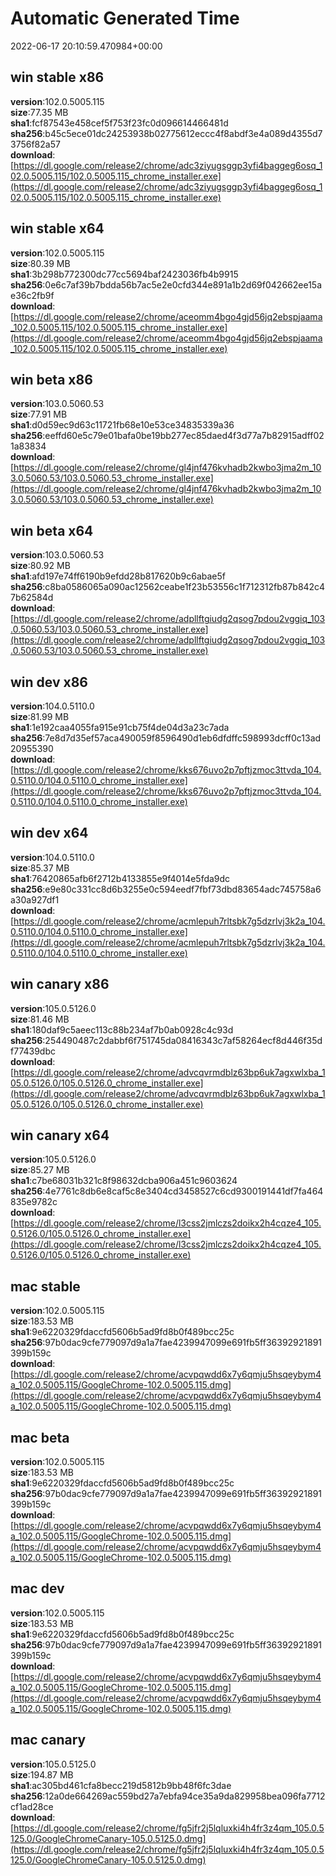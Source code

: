 # Automatic Generated Time
2022-06-17 20:10:59.470984+00:00

## win stable x86
**version**:102.0.5005.115  
**size**:77.35 MB  
**sha1**:fcf87543e458cef5f753f23fc0d096614466481d  
**sha256**:b45c5ece01dc24253938b02775612eccc4f8abdf3e4a089d4355d73756f82a57  
**download**:[https://dl.google.com/release2/chrome/adc3ziyugsggp3yfi4baggeg6osq_102.0.5005.115/102.0.5005.115_chrome_installer.exe](https://dl.google.com/release2/chrome/adc3ziyugsggp3yfi4baggeg6osq_102.0.5005.115/102.0.5005.115_chrome_installer.exe)  

## win stable x64
**version**:102.0.5005.115  
**size**:80.39 MB  
**sha1**:3b298b772300dc77cc5694baf2423036fb4b9915  
**sha256**:0e6c7af39b7bdda56b7ac5e2e0cfd344e891a1b2d69f042662ee15ae36c2fb9f  
**download**:[https://dl.google.com/release2/chrome/aceomm4bgo4gjd56jq2ebspjaama_102.0.5005.115/102.0.5005.115_chrome_installer.exe](https://dl.google.com/release2/chrome/aceomm4bgo4gjd56jq2ebspjaama_102.0.5005.115/102.0.5005.115_chrome_installer.exe)  

## win beta x86
**version**:103.0.5060.53  
**size**:77.91 MB  
**sha1**:d0d59ec9d63c11721fb68e10e53ce34835339a36  
**sha256**:eeffd60e5c79e01bafa0be19bb277ec85daed4f3d77a7b82915adff021a83834  
**download**:[https://dl.google.com/release2/chrome/gl4jnf476kvhadb2kwbo3jma2m_103.0.5060.53/103.0.5060.53_chrome_installer.exe](https://dl.google.com/release2/chrome/gl4jnf476kvhadb2kwbo3jma2m_103.0.5060.53/103.0.5060.53_chrome_installer.exe)  

## win beta x64
**version**:103.0.5060.53  
**size**:80.92 MB  
**sha1**:afd197e74ff6190b9efdd28b817620b9c6abae5f  
**sha256**:c8ba0586065a090ac12562ceabe1f23b53556c1f712312fb87b842c47b62584d  
**download**:[https://dl.google.com/release2/chrome/adpllftgiudg2qsog7pdou2vggiq_103.0.5060.53/103.0.5060.53_chrome_installer.exe](https://dl.google.com/release2/chrome/adpllftgiudg2qsog7pdou2vggiq_103.0.5060.53/103.0.5060.53_chrome_installer.exe)  

## win dev x86
**version**:104.0.5110.0  
**size**:81.99 MB  
**sha1**:1e192caa4055fa915e91cb75f4de04d3a23c7ada  
**sha256**:7e8d7d35ef57aca490059f8596490d1eb6dfdffc598993dcff0c13ad20955390  
**download**:[https://dl.google.com/release2/chrome/kks676uvo2p7pftjzmoc3ttvda_104.0.5110.0/104.0.5110.0_chrome_installer.exe](https://dl.google.com/release2/chrome/kks676uvo2p7pftjzmoc3ttvda_104.0.5110.0/104.0.5110.0_chrome_installer.exe)  

## win dev x64
**version**:104.0.5110.0  
**size**:85.37 MB  
**sha1**:76420865afb6f2712b4133855e9f4014e5fda9dc  
**sha256**:e9e80c331cc8d6b3255e0c594eedf7fbf73dbd83654adc745758a6a30a927df1  
**download**:[https://dl.google.com/release2/chrome/acmlepuh7rltsbk7g5dzrlvj3k2a_104.0.5110.0/104.0.5110.0_chrome_installer.exe](https://dl.google.com/release2/chrome/acmlepuh7rltsbk7g5dzrlvj3k2a_104.0.5110.0/104.0.5110.0_chrome_installer.exe)  

## win canary x86
**version**:105.0.5126.0  
**size**:81.46 MB  
**sha1**:180daf9c5aeec113c88b234af7b0ab0928c4c93d  
**sha256**:254490487c2dabbf6f751745da08416343c7af58264ecf8d446f35df77439dbc  
**download**:[https://dl.google.com/release2/chrome/advcqvrmdblz63bp6uk7agxwlxba_105.0.5126.0/105.0.5126.0_chrome_installer.exe](https://dl.google.com/release2/chrome/advcqvrmdblz63bp6uk7agxwlxba_105.0.5126.0/105.0.5126.0_chrome_installer.exe)  

## win canary x64
**version**:105.0.5126.0  
**size**:85.27 MB  
**sha1**:c7be68031b321c8f98632dcba906a451c9603624  
**sha256**:4e7761c8db6e8caf5c8e3404cd3458527c6cd9300191441df7fa464835e9782c  
**download**:[https://dl.google.com/release2/chrome/l3css2jmlczs2doikx2h4cqze4_105.0.5126.0/105.0.5126.0_chrome_installer.exe](https://dl.google.com/release2/chrome/l3css2jmlczs2doikx2h4cqze4_105.0.5126.0/105.0.5126.0_chrome_installer.exe)  

## mac stable
**version**:102.0.5005.115  
**size**:183.53 MB  
**sha1**:9e6220329fdaccfd5606b5ad9fd8b0f489bcc25c  
**sha256**:97b0dac9cfe779097d9a1a7fae4239947099e691fb5ff36392921891399b159c  
**download**:[https://dl.google.com/release2/chrome/acvpqwdd6x7y6qmju5hsqeybym4a_102.0.5005.115/GoogleChrome-102.0.5005.115.dmg](https://dl.google.com/release2/chrome/acvpqwdd6x7y6qmju5hsqeybym4a_102.0.5005.115/GoogleChrome-102.0.5005.115.dmg)  

## mac beta
**version**:102.0.5005.115  
**size**:183.53 MB  
**sha1**:9e6220329fdaccfd5606b5ad9fd8b0f489bcc25c  
**sha256**:97b0dac9cfe779097d9a1a7fae4239947099e691fb5ff36392921891399b159c  
**download**:[https://dl.google.com/release2/chrome/acvpqwdd6x7y6qmju5hsqeybym4a_102.0.5005.115/GoogleChrome-102.0.5005.115.dmg](https://dl.google.com/release2/chrome/acvpqwdd6x7y6qmju5hsqeybym4a_102.0.5005.115/GoogleChrome-102.0.5005.115.dmg)  

## mac dev
**version**:102.0.5005.115  
**size**:183.53 MB  
**sha1**:9e6220329fdaccfd5606b5ad9fd8b0f489bcc25c  
**sha256**:97b0dac9cfe779097d9a1a7fae4239947099e691fb5ff36392921891399b159c  
**download**:[https://dl.google.com/release2/chrome/acvpqwdd6x7y6qmju5hsqeybym4a_102.0.5005.115/GoogleChrome-102.0.5005.115.dmg](https://dl.google.com/release2/chrome/acvpqwdd6x7y6qmju5hsqeybym4a_102.0.5005.115/GoogleChrome-102.0.5005.115.dmg)  

## mac canary
**version**:105.0.5125.0  
**size**:194.87 MB  
**sha1**:ac305bd461cfa8becc219d5812b9bb48f6fc3dae  
**sha256**:12a0de664269ac559bd27a7ebfa94ce35a9da829958bea096fa7712cf1ad28ce  
**download**:[https://dl.google.com/release2/chrome/fg5jfr2j5lqluxki4h4fr3z4qm_105.0.5125.0/GoogleChromeCanary-105.0.5125.0.dmg](https://dl.google.com/release2/chrome/fg5jfr2j5lqluxki4h4fr3z4qm_105.0.5125.0/GoogleChromeCanary-105.0.5125.0.dmg)  

